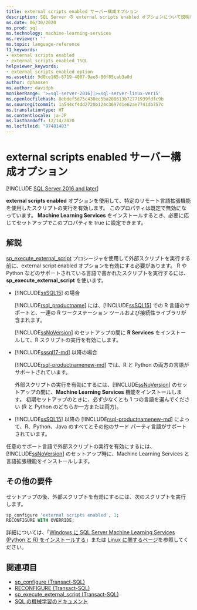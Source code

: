 ```yaml
---
title: external scripts enabled サーバー構成オプション
description: SQL Server の external scripts enabled オプションについて説明します。 有効にすると、R や Python などのサポートされている言語で外部スクリプトを実行できるようになります。
ms.date: 06/30/2020
ms.prod: sql
ms.technology: machine-learning-services
ms.reviewer: ''
ms.topic: language-reference
f1_keywords:
- external scripts enabled
- external_scripts_enabled_TSQL
helpviewer_keywords:
- external scripts enabled option
ms.assetid: 9d0ce165-8719-4007-9ae8-00f85cab3a0d
author: dphansen
ms.author: davidph
monikerRange: '>=sql-server-2016||>=sql-server-linux-ver15'
ms.openlocfilehash: 8ebdef5d75c430ec5ba208613b72771939fdfc9b
ms.sourcegitcommit: 1a544cf4dd2720b124c3697d1e62ae7741db757c
ms.translationtype: HT
ms.contentlocale: ja-JP
ms.lasthandoff: 12/14/2020
ms.locfileid: "97481483"
---
```

# <a name="external-scripts-enabled-server-configuration-option"></a>external scripts enabled サーバー構成オプション
[!INCLUDE [SQL Server 2016 and later](../../includes/applies-to-version/sqlserver2016.md)]

**external scripts enabled** オプションを使用して、特定のリモート言語拡張機能を使用したスクリプトの実行を有効します。 このプロパティは既定で無効になっています。 **Machine Learning Services** をインストールするとき、必要に応じてセットアップでこのプロパティを true に設定できます。

## <a name="remarks"></a>解説

[sp_execute_external_script](../../relational-databases/system-stored-procedures/sp-execute-external-script-transact-sql.md) プロシージャを使用して外部スクリプトを実行する前に、external script enabled オプションを有効にする必要があります。 R や Python などのサポートされている言語で書かれたスクリプトを実行するには、**sp_execute_external_script** を使います。 

+ [!INCLUDE[ssSQL15](../../includes/sssql15-md.md)] の場合

    [!INCLUDE[rsql_productname](../../includes/rsql-productname-md.md)] には、[!INCLUDE[ssSQL15](../../includes/sssql15-md.md)] での R 言語のサポートと、一連の R ワークステーション ツールおよび接続性ライブラリが含まれます。

    [!INCLUDE[ssNoVersion](../../includes/ssnoversion-md.md)] のセットアップの間に **R Services** をインストールして、R スクリプトの実行を有効にします。

+ [!INCLUDE[sssql17-md](../../includes/sssql17-md.md)] 以降の場合

    [!INCLUDE[rsql-productnamenew-md](../../includes/rsql-productnamenew-md.md)] では、R と Python の両方の言語がサポートされています。

    外部スクリプトの実行を有効にするには、[!INCLUDE[ssNoVersion](../../includes/ssnoversion-md.md)] のセットアップの間に、**Machine Learning Services** 機能をインストールします。 初期セットアップのときに、必ず少なくとも 1 つの言語を選んでください (R と Python のどちらか一方または両方)。
    
+ [!INCLUDE[ssSQL15](../../includes/sssqlv15-md.md)] 以降の [!INCLUDE[rsql-productnamenew-md](../../includes/rsql-productnamenew-md.md)] によって、R、Python、Java のすべてとその他のサード パーティ言語がサポートされています。

任意のサポート言語で外部スクリプトの実行を有効にするには、[!INCLUDE[ssNoVersion](../../includes/ssnoversion-md.md)] のセットアップ時に、Machine Learning Services と言語拡張機能をインストールします。

## <a name="additional-requirements"></a>その他の要件

セットアップの後、外部スクリプトを有効にするには、次のスクリプトを実行します。

```sql
sp_configure 'external scripts enabled', 1;
RECONFIGURE WITH OVERRIDE;  
```

詳細については、「[Windows に SQL Server Machine Learning Services (Python と R) をインストールする](../../machine-learning/install/sql-machine-learning-services-windows-install.md)」または [Linux に関するページ](../../linux/sql-server-linux-setup-machine-learning-docker.md?toc=/sql/machine-learning/toc.json)を参照してください。

## <a name="see-also"></a>関連項目

+ [sp_configure &#40;Transact-SQL&#41;](../../relational-databases/system-stored-procedures/sp-configure-transact-sql.md)
+ [RECONFIGURE &#40;Transact-SQL&#41;](../../t-sql/language-elements/reconfigure-transact-sql.md)
+ [sp_execute_external_script &#40;Transact-SQL&#41;](../../relational-databases/system-stored-procedures/sp-execute-external-script-transact-sql.md)
+ [SQL の機械学習のドキュメント](../../machine-learning/index.yml)
